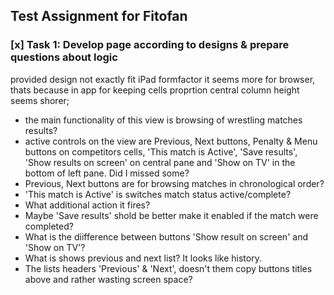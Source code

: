 ## Test Assignment for Fitofan

### [x] Task 1: Develop page according to designs & prepare questions about logic  

provided design not exactly fit iPad formfactor it seems more for browser, thats because in app for keeping cells proprtion central column height seems shorer;

* the main functionality of this view is browsing of wrestling matches results?
* active controls on the view are Previous, Next buttons, Penalty & Menu buttons on competitors cells, 'This match is Active', 'Save results', 'Show results on screen' on central pane and 'Show on TV' in the bottom of left pane. Did I missed some?
* Previous, Next buttons are for browsing matches in chronological order?
* 'This match is Active' is switches match status active/complete? 
* What additional action it fires?
* Maybe 'Save results' shold be better make it enabled if the match were completed?
* What is the diifference between buttons 'Show result on screen' and 'Show on TV'?
* What is shows previous and next list? It looks like history.
* The lists headers 'Previous' & 'Next', doesn't them copy buttons titles above and rather wasting screen space?
